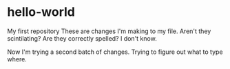 # hello-world
My first repository
These are changes I'm making to my file.
Aren't they scintilating?
Are they correctly spelled?
I don't know.

Now I'm trying a second batch of changes.
Trying to figure out what to type where.
